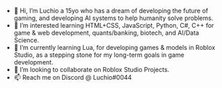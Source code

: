 - 👋 Hi, I’m Luchio a 15yo who has a dream of developing the future of gaming, and developing AI systems to help humanity solve problems.
- 👀 I’m interested learning HTML+CSS, JavaScript, Python, C#, C++ for game & web development, quants/banking, biotech, and AI/Data Science.
- 🌱 I’m currently learning Lua, for developing games & models in Roblox Studio, as a stepping stone for my long-term goals in game development.
- 💞️ I’m looking to collaborate on Roblox Studio Projects.
- 📫 Reach me on Discord @ Luchio#0044

<!---
Luchio9/Luchio9 is a ✨ special ✨ repository because its `README.md` (this file) appears on your GitHub profile.
You can click the Preview link to take a look at your changes.
--->
